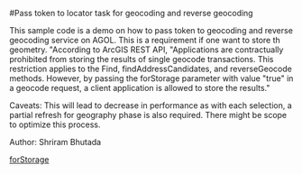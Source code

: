 #Pass token to locator task for geocoding and reverse geocoding 

This sample code is a demo on how to pass token to geocoding and reverse geocoding service on AGOL. This is a requirement if one want to store th geometry. "According to ArcGIS REST API, 
"Applications are contractually prohibited from storing the results of single geocode transactions. This restriction applies to the Find, findAddressCandidates, 
and reverseGeocode methods. However, by passing the forStorage parameter with value "true" in a geocode request, a client application is allowed to store the results."
     
Caveats: This will lead to decrease in performance as with each selection, a partial refresh for geography phase is also required. There might be scope to optimize this process.
     
Author: Shriram Bhutada
     
    
[forStorage](https://developers.arcgis.com/rest/geocode/api-reference/geocoding-find.htm)

